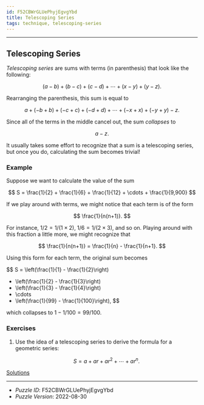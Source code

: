 ```yaml
---
id: F52CBWrGLUePhyjEgvgYbd
title: Telescoping Series
tags: technique, telescoping-series
---
```


--------------------------------------------------------------------------------------------

## Telescoping Series

_Telescoping series_ are sums with terms (in parenthesis) that look like the following:

$$
(a - b) + (b - c) + (c - d) + \cdots + (x - y) + (y - z).
$$

Rearranging the parenthesis, this sum is equal to

$$
a + (-b + b) + (-c + c) + (-d + d) + \cdots + (-x + x) + (-y + y) - z.
$$

Since all of the terms in the middle cancel out, the sum _collapses_ to

$$
a - z.
$$

It usually takes some effort to recognize that a sum is a telescoping series, but once you
do, calculating the sum becomes trivial!

### Example

Suppose we want to calculate the value of the sum

$$
S = \frac{1}{2} + \frac{1}{6} + \frac{1}{12} + \cdots + \frac{1}{9,900}
$$

If we play around with terms, we might notice that each term is of the form

$$
\frac{1}{n(n+1)}.
$$

For instance, $1/2 = 1/(1 \times 2)$, $1/6 = 1/(2 \times 3)$, and so on. Playing around
with this fraction a little more, we might recognize that

$$
\frac{1}{n(n+1)} = \frac{1}{n} - \frac{1}{n+1}.
$$

Using this form for each term, the original sum becomes

$$
S = \left(\frac{1}{1} - \frac{1}{2}\right)
  + \left(\frac{1}{2} - \frac{1}{3}\right)
  + \left(\frac{1}{3} - \frac{1}{4}\right)
  + \cdots
  + \left(\frac{1}{99} - \frac{1}{100}\right),
$$

which collapses to $1 - 1/100 = 99/100$.

### Exercises

1. Use the idea of a telescoping series to derive the formula for a geometric series:

   $$
   S = a + a r + a r^2 + \cdots + a r^n.
   $$

[Solutions](F52CBWrGLUePhyjEgvgYbd-solutions.md)

--------------------------------------------------------------------------------------------

* _Puzzle ID_: F52CBWrGLUePhyjEgvgYbd
* _Puzzle Version_: 2022-08-30
